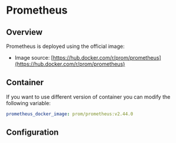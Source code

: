 # Prometheus

## Overview

Prometheus is deployed using the official image:

* Image source: [https://hub.docker.com/r/prom/prometheus](https://hub.docker.com/r/prom/prometheus)

## Container

If you want to use different version of container you can modify the following variable:

```yaml
prometheus_docker_image: prom/prometheus:v2.44.0
```







## Configuration

